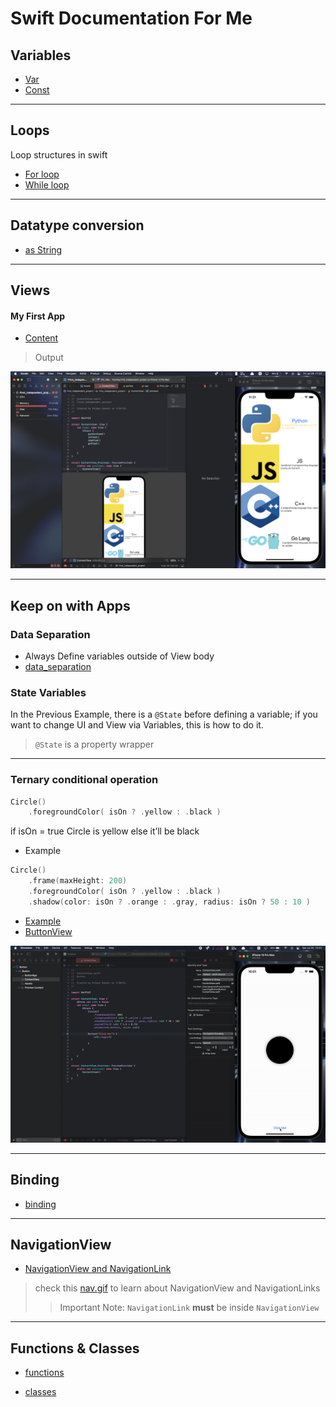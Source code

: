 # Swift Documentation For Me

## Variables

* [Var](./resources/Variables/var.swift)
* [Const](./resources/Variables/const.swift)
---
## Loops

Loop structures in swift

* [For loop](./resources/loops/for.swift)
* [While loop](./resources/loops/while.swift)
---

## Datatype conversion

* [as String](./resources/datatype_conversion/tostring.swift)

---

## Views

#### My First App

* [Content](./resources/app/ContentView.swift)
> Output

![view.png](./assets/view.png)

---

## Keep on with Apps

### Data Separation

- Always Define variables outside of View body
- [data_separation](./resources/data_separation.swift)

### State Variables

In the Previous Example, there is a `@State` before defining a variable; if you want to change UI and View via Variables, this is how to do it.

> `@State` is a property wrapper

---

### Ternary conditional operation

```swift
Circle()
	.foregroundColor( isOn ? .yellow : .black )
```

if isOn = true Circle is yellow else it’ll be black

- Example

```swift
Circle()
	.frame(maxHeight: 200)
    .foregroundColor( isOn ? .yellow : .black )
    .shadow(color: isOn ? .orange : .gray, radius: isOn ? 50 : 10 )   
```

- [Example](./Button/)
- [ButtonView](./resources/Button_app/buttonView.swift)

![Button.gif](./assets/Button.gif)

---

## Binding

* [binding](./resources/binding.swift)

---

## NavigationView

* [NavigationView and NavigationLink](./resources/navigation/NavigationView.swift)

>check this [nav.gif](./assets/nav.gif) to learn about NavigationView and NavigationLinks
>>Important Note: `NavigationLink` **must** be inside `NavigationView`

---

## Functions & Classes
* [functions](./resources/functions/func.swift)

* [classes](./resources/classes/class.swift)